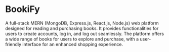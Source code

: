 # BookiFy
A full-stack MERN (MongoDB, Express.js, React.js, Node.js) web platform designed for reading and purchasing books. It provides functionalities for users to create accounts, log in, and log out seamlessly. The platform offers a wide range of books for users to explore and purchase, with a user-friendly interface for an enhanced shopping experience.
